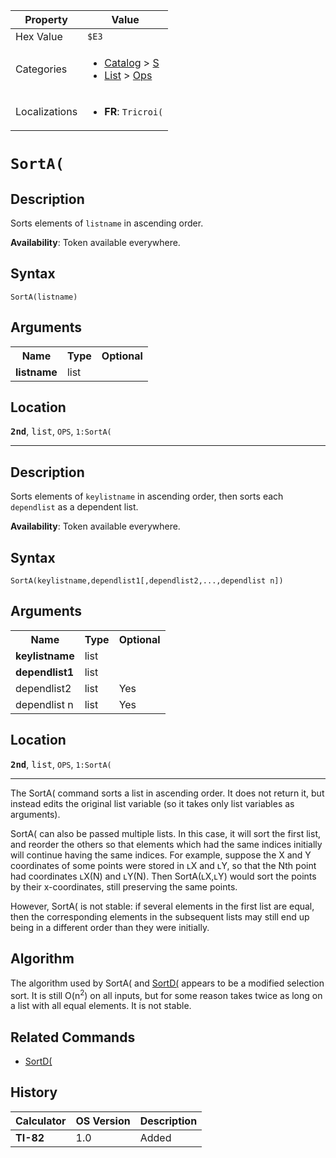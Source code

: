 | Property      | Value |
|---------------|-------|
| Hex Value     | `$E3`|
| Categories    | <ul><li>[Catalog](<../categories/Catalog.md>) > [S](<../categories/Catalog.md#S>)</li><li>[List](<../categories/List.md>) > [Ops](<../categories/List.md#Ops>)</li></ul> |
| Localizations | <ul><li><b>FR</b>: `Tricroi(`</li></ul> |

# `SortA(`

## Description
Sorts elements of `listname` in ascending order.


<b>Availability</b>: Token available everywhere.

## Syntax
`SortA(listname)`

## Arguments
<table>
<tr><th>Name</th><th>Type</th><th>Optional</th></tr>

<tr><td><b>listname</b></td><td>list</td><td></td></tr>

</table>

## Location
<tt><kbd><b>2nd</b></kbd></tt>, <kbd>list</kbd>, `OPS`, `1:SortA(`
<hr>

## Description
Sorts elements of `keylistname` in ascending order, then sorts each `dependlist` as a dependent list.


<b>Availability</b>: Token available everywhere.

## Syntax
`SortA(keylistname,dependlist1[,dependlist2,...,dependlist n])`

## Arguments
<table>
<tr><th>Name</th><th>Type</th><th>Optional</th></tr>

<tr><td><b>keylistname</b></td><td>list</td><td></td></tr>

<tr><td><b>dependlist1</b></td><td>list</td><td></td></tr>

<tr><td>dependlist2</td><td>list</td><td>Yes</td></tr>

<tr><td>dependlist n</td><td>list</td><td>Yes</td></tr>

</table>

## Location
<tt><kbd><b>2nd</b></kbd></tt>, <kbd>list</kbd>, `OPS`, `1:SortA(`
<hr>

The SortA( command sorts a list in ascending order. It does not return it, but instead edits the original list variable (so it takes only list variables as arguments).

SortA( can also be passed multiple lists. In this case, it will sort the first list, and reorder the others so that elements which had the same indices initially will continue having the same indices. For example, suppose the X and Y coordinates of some points were stored in ʟX and ʟY, so that the Nth point had coordinates ʟX(N) and ʟY(N). Then SortA(ʟX,ʟY) would sort the points by their x-coordinates, still preserving the same points.

However, SortA( is not stable: if several elements in the first list are equal, then the corresponding elements in the subsequent lists may still end up being in a different order than they were initially.

## Algorithm

The algorithm used by SortA( and [SortD(](/sortd) appears to be a modified selection sort. It is still O(n<sup>2</sup>) on all inputs, but for some reason takes twice as long on a list with all equal elements. It is not stable.

## Related Commands

*   [SortD(](/sortd)

## History
| Calculator | OS Version | Description |
|------------|------------|-------------|
| <b>TI-82</b> | 1.0 | Added |


